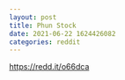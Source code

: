 ```yaml
--- 
layout: post 
title: Phun Stock 
date: 2021-06-22 1624426082 
categories: reddit 
--- 
```

https://redd.it/o66dca